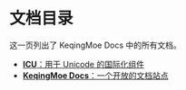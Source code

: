 # 文档目录

这一页列出了 KeqingMoe Docs 中的所有文档。

- [**ICU**：用于 Unicode 的国际化组件](/icu/)
- [**KeqingMoe Docs**：一个开放的文档站点](/about)
